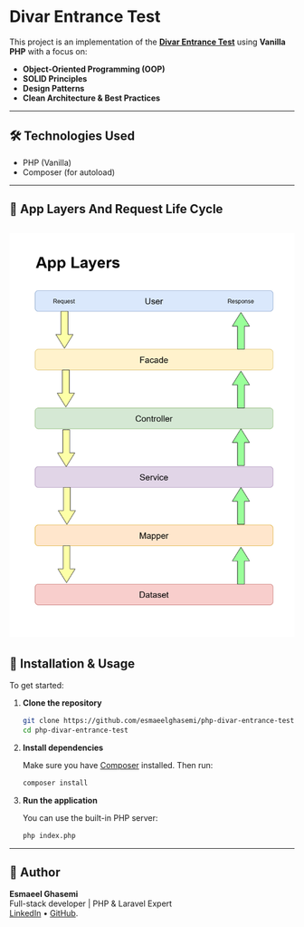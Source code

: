
# Divar Entrance Test

This project is an implementation of the **[Divar Entrance Test](https://quera.org/contest/assignments/64090/problems/218337)** using **Vanilla PHP** with a focus on:

- **Object-Oriented Programming (OOP)**
- **SOLID Principles**
- **Design Patterns**
- **Clean Architecture & Best Practices**

---

## 🛠️ Technologies Used

- PHP (Vanilla)
- Composer (for autoload)

---
## 🧱 App Layers And Request Life Cycle
![App Layer Diagram](./appLayers.png)
---

## 🚀 Installation & Usage

To get started:

1. **Clone the repository**

   ```bash
   git clone https://github.com/esmaeelghasemi/php-divar-entrance-test.git
   cd php-divar-entrance-test
   ```

2. **Install dependencies**

   Make sure you have [Composer](https://getcomposer.org/) installed. Then run:

   ```bash
   composer install
   ```

3. **Run the application**

   You can use the built-in PHP server:

   ```bash
   php index.php
   ```

---

## 👤 Author

**Esmaeel Ghasemi**  
Full-stack developer | PHP & Laravel Expert  
[LinkedIn](https://www.linkedin.com/in/esmaeel-ghasemi-2139b3212/) • [GitHub](https://github.com/esmaeelghasemi).
